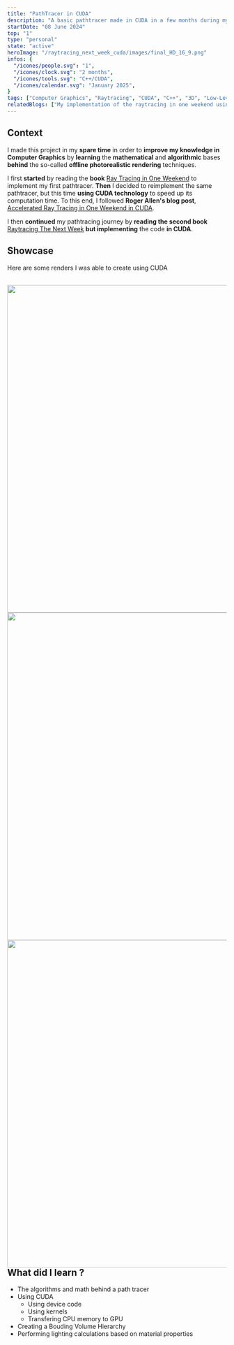 ```yaml
---
title: "PathTracer in CUDA"
description: "A basic pathtracer made in CUDA in a few months during my free time."
startDate: "08 June 2024"
top: "1"
type: "personal"
state: "active"
heroImage: "/raytracing_next_week_cuda/images/final_HD_16_9.png"
infos: {
  "/icones/people.svg": "1",
  "/icones/clock.svg": "2 months",
  "/icones/tools.svg": "C++/CUDA",
  "/icones/calendar.svg": "January 2025",
}
tags: ["Computer Graphics", "Raytracing", "CUDA", "C++", "3D", "Low-Level Programming", "Personal project"]
relatedBlogs: ["My implementation of the raytracing in one weekend using CUDA."]
---
```


## Context
I made this project in my **spare time** in order to **improve my knowledge in Computer Graphics** by **learning** the **mathematical** and **algorithmic** bases **behind** the so-called **offline photorealistic rendering** techniques.

I first **started** by reading the **book** [Ray Tracing in One Weekend](https://raytracing.github.io/books/RayTracingInOneWeekend.html) to implement my first pathtracer. **Then** I decided to reimplement the same pathtracer, but this time **using CUDA technology** to speed up its computation time. To this end, I followed **Roger Allen's blog post**, [Accelerated Ray Tracing in One Weekend in CUDA](https://developer.nvidia.com/blog/accelerated-ray-tracing-cuda/).

I then **continued** my pathtracing journey by **reading the second book**  [Raytracing The Next Week](https://raytracing.github.io/books/RayTracingTheNextWeek.html) **but implementing** the code **in CUDA**.

## Showcase

Here are some renders I was able to create using CUDA
<div style="text-align:center">
  <img src="/raytracing_one_weekend_cuda/images/final_16min.png" alt="" />
    <img src="/raytracing_next_week_cuda/images/final_HD.png" alt="" />
  <img src="/raytracing_one_weekend_cuda/images/first_metal.png" alt="" width=750/>
  <img src="/raytracing_one_weekend_cuda/images/light.png" alt="" width=750/>
  <img src="/raytracing_one_weekend_cuda/images/cornel_box.png" alt="" width = 750/>
  <p style="margin-top: -30px"><em></em></p>
</div>

## What did I learn ?
- The algorithms and math behind a path tracer
- Using CUDA
  - Using device code
  - Using kernels
  - Transfering CPU memory to GPU
- Creating a Bouding Volume Hierarchy
- Performing lighting calculations based on material properties

<!-- ## Blog Post
I've written a blog post about implementing the book pathtracer using CUDA:  
[Read it here](/blog/my-implementation-of-the-raytracing-in-one-weekend-using-cuda/) -->
